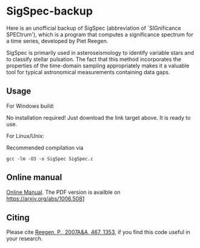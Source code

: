 # SigSpec-backup
Here is an unofficial backup of SigSpec (abbreviation of `SIGnificance SPECtrum'), which is a program that computes a significance spectrum for a time series, developed by Piet Reegen.

SigSpec is primarily used in asteroseismology to identify variable stars and to classify stellar pulsation. The fact that this method incorporates the properties of the time-domain sampling appropriately makes it a valuable tool for typical astronomical measurements containing data gaps.

## Usage
For Windows build: 

No installation required! Just download the link target above. It is ready to use.

For Linux/Unix:

Recommended compilation via

    gcc -lm -O3 -o SigSpec SigSpec.c

## Online manual
[Online Manual](https://ckm3.github.io/SigSpec-backup/). The PDF version is availble on https://arxiv.org/abs/1006.5081

## Citing
Please cite [Reegen, P., 2007A&A, 467, 1353](https://www.aanda.org/articles/aa/abs/2007/21/aa6597-06/aa6597-06.html), if you find this code useful in your research.
